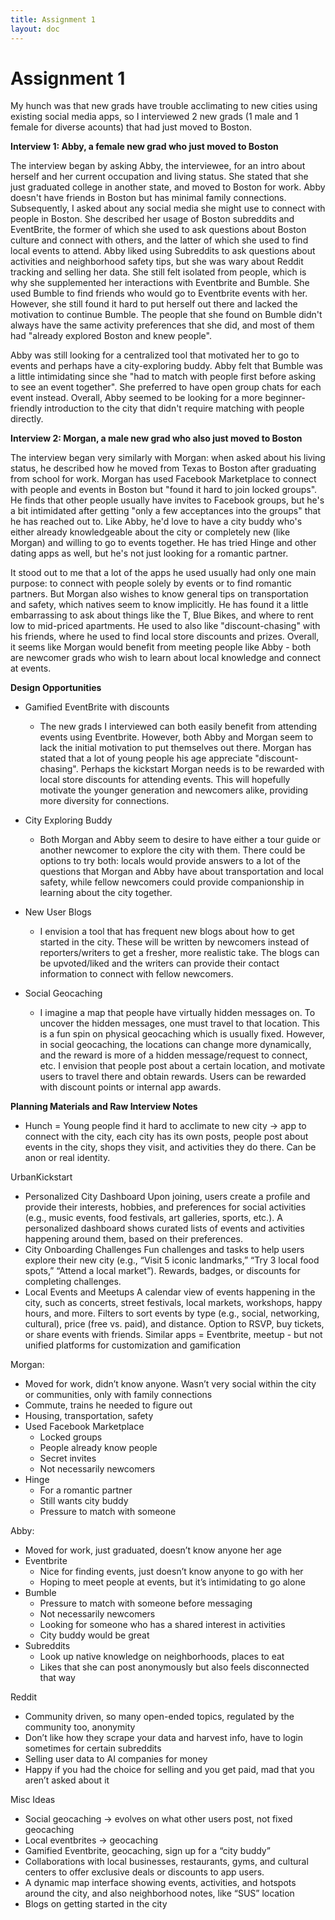 ```yaml
---
title: Assignment 1
layout: doc
---
```


# Assignment 1

My hunch was that new grads have trouble acclimating to new cities using existing social media apps, so I interviewed 2 new grads (1 male and 1 female for diverse acounts) that had just moved to Boston. 

**Interview 1: Abby, a female new grad who just moved to Boston**

The interview began by asking Abby, the interviewee, for an intro about herself and her current occupation and living status. She stated that she just graduated college in another state, and moved to Boston for work. Abby doesn't have friends in Boston but has minimal family connections. Subsequently, I asked about any social media she might use to connect with people in Boston. She described her usage of Boston subreddits and EventBrite, the former of which she used to ask questions about Boston culture and connect with others, and the latter of which she used to find local events to attend. Abby liked using Subreddits to ask questions about activities and neighborhood safety tips, but she was wary about Reddit tracking and selling her data. She still felt isolated from people, which is why she supplemented her interactions with Eventbrite and Bumble. She used Bumble to find friends who would go to Eventbrite events with her. However, she still found it hard to put herself out there and lacked the motivation to continue Bumble. The people that she found on Bumble didn't always have the same activity preferences that she did, and most of them had "already explored Boston and knew people". 

Abby was still looking for a centralized tool that motivated her to go to events and perhaps have a city-exploring buddy. Abby felt that Bumble was a little intimidating since she "had to match with people first before asking to see an event together". She preferred to have open group chats for each event instead. Overall, Abby seemed to be looking for a more beginner-friendly introduction to the city that didn't require matching with people directly.


**Interview 2: Morgan, a male new grad who also just moved to Boston**

The interview began very similarly with Morgan: when asked about his living status, he described how he moved from Texas to Boston after graduating from school for work. Morgan has used Facebook Marketplace to connect with people and events in Boston but "found it hard to join locked groups". He finds that other people usually have invites to Facebook groups, but he's a bit intimidated after getting "only a few acceptances into the groups" that he has reached out to. Like Abby, he'd love to have a city buddy who's either already knowledgeable about the city or completely new (like Morgan) and willing to go to events together. He has tried Hinge and other dating apps as well, but he's not just looking for a romantic partner. 

It stood out to me that a lot of the apps he used usually had only one main purpose: to connect with people solely by events or to find romantic partners. But Morgan also wishes to know general tips on transportation and safety, which natives seem to know implicitly. He has found it a little embarrassing to ask about things like the T, Blue Bikes, and where to rent low to mid-priced apartments. He used to also like "discount-chasing" with his friends, where he used to find local store discounts and prizes. Overall, it seems like Morgan would benefit from meeting people like Abby - both are newcomer grads who wish to learn about local knowledge and connect at events.  


**Design Opportunities**
- Gamified EventBrite with discounts
  - The new grads I interviewed can both easily benefit from attending events using Eventbrite. However, both Abby and Morgan seem to lack the initial motivation to put themselves out there. Morgan has stated that a lot of young people his age appreciate "discount-chasing". Perhaps the kickstart Morgan needs is to be rewarded with local store discounts for attending events. This will hopefully motivate the younger generation and newcomers alike, providing more diversity for connections. 

- City Exploring Buddy
  - Both Morgan and Abby seem to desire to have either a tour guide or another newcomer to explore the city with them. There could be options to try both: locals would provide answers to a lot of the questions that Morgan and Abby have about transportation and local safety, while fellow newcomers could provide companionship in learning about the city together. 

- New User Blogs
  - I envision a tool that has frequent new blogs about how to get started in the city. These will be written by newcomers instead of reporters/writers to get a fresher, more realistic take. The blogs can be upvoted/liked and the writers can provide their contact information to connect with fellow newcomers. 

- Social Geocaching
  - I imagine a map that people have virtually hidden messages on. To uncover the hidden messages, one must travel to that location. This is a fun spin on physical geocaching which is usually fixed. However, in social geocaching, the locations can change more dynamically, and the reward is more of a hidden message/request to connect, etc. I envision that people post about a certain location, and motivate users to travel there and obtain rewards. Users can be rewarded with discount points or internal app awards. 


**Planning Materials and Raw Interview Notes**

- Hunch = Young people find it hard to acclimate to new city -> app to connect with the city, each city has its own posts, people post about events in the city, shops they visit, and activities they do there. Can be anon or real identity. 

UrbanKickstart

- Personalized City Dashboard
Upon joining, users create a profile and provide their interests, hobbies, and preferences for social activities (e.g., music events, food festivals, art galleries, sports, etc.).
A personalized dashboard shows curated lists of events and activities happening around them, based on their preferences.
- City Onboarding Challenges
Fun challenges and tasks to help users explore their new city (e.g., “Visit 5 iconic landmarks,” “Try 3 local food spots,” “Attend a local market”).
Rewards, badges, or discounts for completing challenges.
- Local Events and Meetups
A calendar view of events happening in the city, such as concerts, street festivals, local markets, workshops, happy hours, and more.
Filters to sort events by type (e.g., social, networking, cultural), price (free vs. paid), and distance.
Option to RSVP, buy tickets, or share events with friends.
Similar apps = Eventbrite, meetup - but not unified platforms for customization and gamification 

Morgan:
- Moved for work, didn’t know anyone. Wasn’t very social within the city or communities, only with family connections
- Commute, trains he needed to figure out
- Housing, transportation, safety 
- Used Facebook Marketplace
    - Locked groups
    - People already know people
    - Secret invites
    - Not necessarily newcomers
- Hinge
    - For a romantic partner
    - Still wants city buddy
    - Pressure to match with someone

Abby:
- Moved for work, just graduated, doesn’t know anyone her age
- Eventbrite
    - Nice for finding events, just doesn’t know anyone to go with her
    - Hoping to meet people at events, but it’s intimidating to go alone
- Bumble
    - Pressure to match with someone before messaging
    - Not necessarily newcomers
    - Looking for someone who has a shared interest in activities
    - City buddy would be great
- Subreddits
    - Look up native knowledge on neighborhoods, places to eat
    - Likes that she can post anonymously but also feels disconnected that way

Reddit
- Community driven, so many open-ended topics, regulated by the community too, anonymity
- Don’t like how they scrape your data and harvest info, have to login sometimes for certain subreddits
- Selling user data to AI companies for money
- Happy if you had the choice for selling and you get paid, mad that you aren’t asked about it

Misc Ideas
- Social geocaching -> evolves on what other users post, not fixed geocaching
- Local eventbrites -> geocaching
- Gamified Eventbrite, geocaching, sign up for a “city buddy”
- Collaborations with local businesses, restaurants, gyms, and cultural centers to offer exclusive deals or discounts to app users.
- A dynamic map interface showing events, activities, and hotspots around the city, and also neighborhood notes, like “SUS” location
- Blogs on getting started in the city

